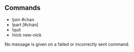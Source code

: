 ## Commands

* !join #chan
* !part [#chan]
* !quit
* !nick new-nick

No message is given on a failed or incorrectly sent command.